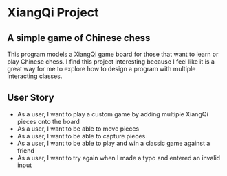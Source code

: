 # **XiangQi Project**

## A simple game of Chinese chess

This program models a XiangQi game board for those that want to learn or play Chinese chess. I find this project 
interesting because I feel like it is a great way for me to explore how to design a program with multiple interacting 
classes. 

## User Story
- As a user, I want to play a custom game by adding multiple XiangQi pieces onto the board
- As a user, I want to be able to move pieces
- As a user, I want to be able to capture pieces
- As a user, I want to be able to play and win a classic game against a friend
- As a user, I want to try again when I made a typo and entered an invalid input
